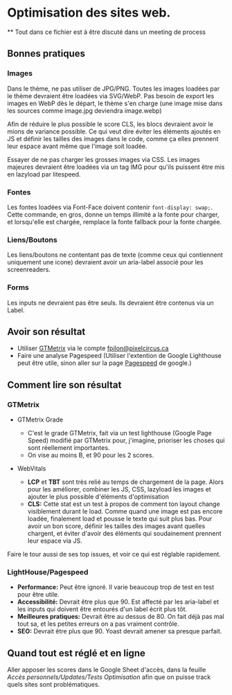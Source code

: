 # Optimisation des sites web.

** Tout dans ce fichier est à être discuté dans un meeting de process

## Bonnes pratiques

### Images

Dans le thème, ne pas utiliser de JPG/PNG. Toutes les images loadées par le thème devraient être loadées via SVG/WebP. Pas besoin de export les images en WebP dès le départ, le thème s'en charge (une image mise dans les sources comme image.jpg deviendra image.webp)

Afin de réduire le plus possible le score CLS, les blocs devraient avoir le mions de variance possible. Ce qui veut dire éviter les éléments ajoutés en JS et définir les tailles des images dans le code, comme ça elles prennent leur espace avant même que l'image soit loadée.

Essayer de ne pas charger les grosses images via CSS. Les images majeures devraient être loadées via un tag IMG pour qu'ils puissent être mis en lazyload par litespeed.

### Fontes

Les fontes loadées via Font-Face doivent contenir `font-display: swap;`. Cette commande, en gros, donne un temps illimité a la fonte pour charger, et lorsqu'elle est chargée, remplace la fonte fallback pour la fonte chargée.

### Liens/Boutons

Les liens/boutons ne contentant pas de texte (comme ceux qui contiennent uniquement une icone) devraient avoir un aria-label associé pour les screenreaders.

### Forms

Les inputs ne devraient pas être seuls. Ils devraient être contenus via un Label.

## Avoir son résultat

- Utiliser [GTMetrix](https://gtmetrix.com/) via le compte fpilon@pixelcircus.ca
- Faire une analyse Pagespeed (Utiliser l'extention de Google Lighthouse peut être utile, sinon aller sur la page [Pagespeed](https://developers.google.com/speed/pagespeed/insights/) de google.)

## Comment lire son résultat

### GTMetrix

- GTMetrix Grade
  - C'est le grade GTMetrix, fait via un test lighthouse (Google Page Speed) modifié par GTMetrix pour, j'imagine, prioriser les choses qui sont réellement importantes.
  - On vise au moins B, et 90 pour les 2 scores.

- WebVitals
  - **LCP** et **TBT** sont très relié au temps de chargement de la page. Alors pour les améliorer, combiner les JS, CSS, lazyload les images et ajouter le plus possible d'éléments d'optimisation
  - **CLS:** Cette stat est un test à propos de comment ton layout change visiblement durant le load. Comme quand une image est pas encore loadée, finalement load et pousse le texte qui suit plus bas. Pour avoir un bon score, définir les tailles des images avant quelles chargent, et éviter d'avoir des éléments qui soudainement prennent leur espace via JS.

Faire le tour aussi de ses top issues, et voir ce qui est réglable rapidement.

### LightHouse/Pagespeed

- **Performance:** Peut être ignoré. Il varie beaucoup trop de test en test pour être utile.
- **Accessibilité:** Devrait être plus que 90. Est affecté par les aria-label et les inputs qui doivent être entourés d'un label écrit plus tôt.
- **Meilleures pratiques:** Devrait être au dessus de 80. On fait déjà pas mal tout sa, et les petites erreurs on a pas vraiment contrôle.
- **SEO:** Devrait être plus que 90. Yoast devrait amener sa presque parfait.

## Quand tout est réglé et en ligne

Aller apposer les scores dans le Google Sheet d'accès, dans la feuille *Accès personnels/Updates/Tests Optimisation* afin que on puisse track quels sites sont problématiques.